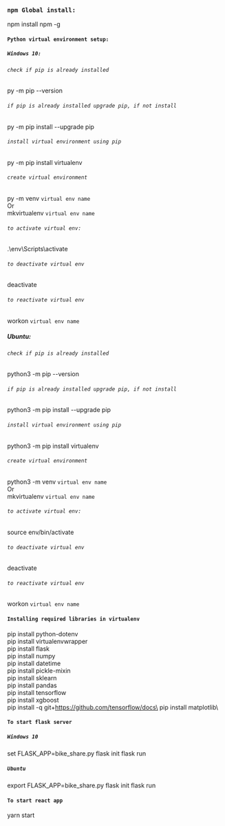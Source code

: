 ### `npm Global install:`
npm install npm -g

#### `Python virtual environment setup:`
##### `Windows 10:`
###### `check if pip is already installed`
py -m pip --version
###### `if pip is already installed upgrade pip, if not install`
py -m pip install --upgrade pip
###### `install virtual environment using pip`
py -m pip install virtualenv

###### `create virtual environment`
py -m venv ``virtual env name``\
Or \
mkvirtualenv ``virtual env name``

###### `to activate virtual env:`
.\env\Scripts\activate

###### `to deactivate virtual env`
deactivate

###### `to reactivate virtual env`
workon ``virtual env name``

##### Ubuntu:
###### `check if pip is already installed`
python3 -m pip --version
###### `if pip is already installed upgrade pip, if not install`
python3 -m pip install --upgrade pip
###### `install virtual environment using pip`
python3 -m pip install virtualenv

###### `create virtual environment`
python3 -m venv ``virtual env name``\
Or \
mkvirtualenv ``virtual env name``

###### `to activate virtual env:`
source env/bin/activate

###### `to deactivate virtual env`
deactivate

###### `to reactivate virtual env`
workon ``virtual env name``


#### `Installing required libraries in virtualenv`
pip install python-dotenv\
pip install virtualenvwrapper\
pip install flask\
pip install numpy\
pip install datetime\
pip install pickle-mixin\
pip install sklearn\
pip install pandas\
pip install tensorflow\
pip install xgboost\
pip install -q git+https://github.com/tensorflow/docs\
pip install matplotlib\

#### `To start flask server`
##### `Windows 10`
set FLASK_APP=bike_share.py
flask init
flask run

##### `Ubuntu`
export FLASK_APP=bike_share.py
flask init
flask run

#### `To start react app`
yarn start


